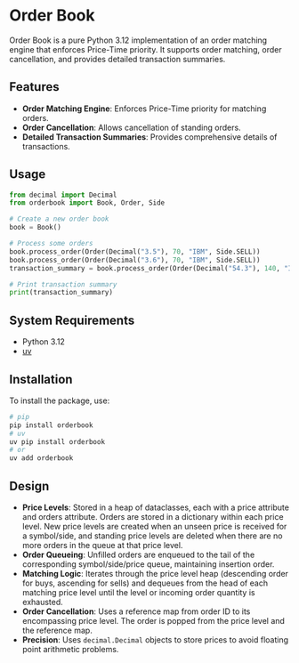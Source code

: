 # Order Book

Order Book is a pure Python 3.12 implementation of an order matching engine that enforces Price-Time priority. It supports order matching, order cancellation, and provides detailed transaction summaries.

## Features

- **Order Matching Engine**: Enforces Price-Time priority for matching orders.
- **Order Cancellation**: Allows cancellation of standing orders.
- **Detailed Transaction Summaries**: Provides comprehensive details of transactions.

## Usage

```python
from decimal import Decimal
from orderbook import Book, Order, Side

# Create a new order book
book = Book()

# Process some orders
book.process_order(Order(Decimal("3.5"), 70, "IBM", Side.SELL))
book.process_order(Order(Decimal("3.6"), 70, "IBM", Side.SELL))
transaction_summary = book.process_order(Order(Decimal("54.3"), 140, "IBM", Side.BUY))

# Print transaction summary
print(transaction_summary)
```

## System Requirements

- Python 3.12
- [uv](https://github.com/astral-sh/uv)

## Installation

To install the package, use:

```sh
# pip
pip install orderbook
# uv
uv pip install orderbook
# or 
uv add orderbook
```

## Design

- **Price Levels**: Stored in a heap of dataclasses, each with a price attribute and orders attribute. Orders are stored in a dictionary within each price level. New price levels are created when an unseen price is received for a symbol/side, and standing price levels are deleted when there are no more orders in the queue at that price level.
- **Order Queueing**: Unfilled orders are enqueued to the tail of the corresponding symbol/side/price queue, maintaining insertion order.
- **Matching Logic**: Iterates through the price level heap (descending order for buys, ascending for sells) and dequeues from the head of each matching price level until the level or incoming order quantity is exhausted.
- **Order Cancellation**: Uses a reference map from order ID to its encompassing price level. The order is popped from the price level and the reference map.
- **Precision**: Uses `decimal.Decimal` objects to store prices to avoid floating point arithmetic problems.
